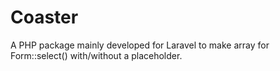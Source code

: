 # Coaster
A PHP package mainly developed for Laravel to make array for Form::select() with/without a placeholder.
